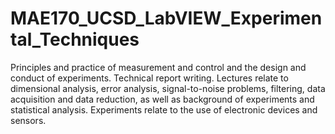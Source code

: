 # MAE170_UCSD_LabVIEW_Experimental_Techniques
Principles and practice of measurement and control and the design and conduct of experiments. Technical report writing. Lectures relate to dimensional analysis, error analysis, signal-to-noise problems, filtering, data acquisition and data reduction, as well as background of experiments and statistical analysis. Experiments relate to the use of electronic devices and sensors.
